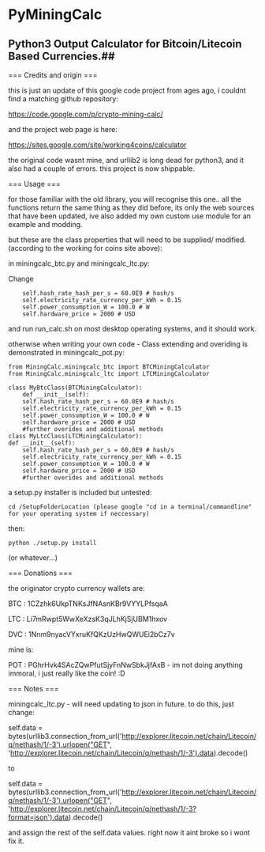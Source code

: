 # PyMiningCalc #

## Python3 Output Calculator for Bitcoin/Litecoin Based Currencies.##


=== Credits and origin ===

this is just an update of this google code project from ages ago, i couldnt find a matching github repository:

https://code.google.com/p/crypto-mining-calc/

and the project web page is here:

https://sites.google.com/site/working4coins/calculator

the original code wasnt mine, and urllib2 is long dead for python3, and it also had a couple of errors. this project is now shippable.

=== Usage ===

for those familiar with the old library, you will recognise this one.. all the functions return the same thing as they did before, its only the web sources that have been updated, ive also added my own custom use module for an example and modding.

but these are the class properties that will need to be supplied/ modified. (according to the working for coins site above):

in miningcalc_btc.py and miningcalc_ltc.py:

Change

        self.hash_rate_hash_per_s = 60.0E9 # hash/s
        self.electricity_rate_currency_per_kWh = 0.15
        self.power_consumption_W = 100.0 # W
        self.hardware_price = 2000 # USD


and run run_calc.sh on most desktop operating systems, and it should work.

otherwise when writing your own code - Class extending and overiding is demonstrated in miningcalc_pot.py:

    from MiningCalc.miningcalc_btc import BTCMiningCalculator
	from MiningCalc.miningcalc_ltc import LTCMiningCalculator
	
	class MyBtcClass(BTCMiningCalculator):
		def __init__(self):
		self.hash_rate_hash_per_s = 60.0E9 # hash/s
        self.electricity_rate_currency_per_kWh = 0.15
        self.power_consumption_W = 100.0 # W
        self.hardware_price = 2000 # USD
		#further overides and additional methods
	class MyLtcClass(LTCMiningCalculator):
	def __init__(self):
		self.hash_rate_hash_per_s = 60.0E9 # hash/s
        self.electricity_rate_currency_per_kWh = 0.15
        self.power_consumption_W = 100.0 # W
        self.hardware_price = 2000 # USD
		#further overides and additional methods

a setup.py installer is included but untested:

	cd /SetupFolderLocation (please google "cd in a terminal/commandline" for your operating system if neccessary)

then:

	python ./setup.py install 

(or whatever...)


=== Donations ===

the originator crypto currency wallets are:

BTC : 1CZzhk6UkpTNKsJfNAsnKBr9VYYLPfsqaA

LTC : Li7mRwpt5WwXeXzsK3qJLhKjSjUBM1hxov

DVC : 1Nnm9nyacVYxruKfQKzUzHwQWUEi2bCz7v


mine is:
 
POT : PGhrHvk4SAcZQwPfutSjyFnNwSbkJjfAxB - im not doing anything immoral, i just really like the coin! :D

=== Notes ===

miningcalc_ltc.py - will need updating  to json in future. to do this, just change:

self.data = bytes(urllib3.connection_from_url('http://explorer.litecoin.net/chain/Litecoin/q/nethash/1/-3').urlopen("GET", 'http://explorer.litecoin.net/chain/Litecoin/q/nethash/1/-3').data).decode()

to

self.data = bytes(urllib3.connection_from_url('http://explorer.litecoin.net/chain/Litecoin/q/nethash/1/-3').urlopen("GET", 'http://explorer.litecoin.net/chain/Litecoin/q/nethash/1/-3?format=json').data).decode()

and assign the rest of the self.data values. right now it aint broke so i wont fix it.